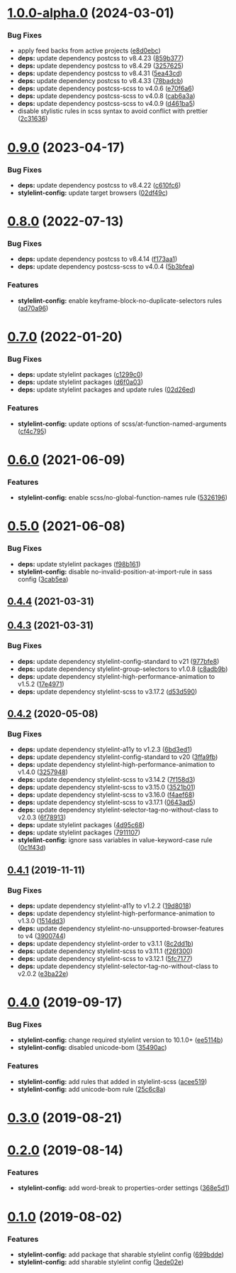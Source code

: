 # [1.0.0-alpha.0](https://github.com/hidoo/stylelint-config/compare/v0.9.0...v1.0.0-alpha.0) (2024-03-01)


### Bug Fixes

* apply feed backs from active projects ([e8d0ebc](https://github.com/hidoo/stylelint-config/commit/e8d0ebcb30d565992615aaefa2184ffd27025a38))
* **deps:** update dependency postcss to v8.4.23 ([859b377](https://github.com/hidoo/stylelint-config/commit/859b37765c2df41e3897ac1c290986d0659d129b))
* **deps:** update dependency postcss to v8.4.29 ([3257625](https://github.com/hidoo/stylelint-config/commit/3257625f156992e2f158b59de03db0320e7b79d6))
* **deps:** update dependency postcss to v8.4.31 ([5ea43cd](https://github.com/hidoo/stylelint-config/commit/5ea43cd678f18a680f81e8b12ed6f54d5386a3da))
* **deps:** update dependency postcss to v8.4.33 ([78badcb](https://github.com/hidoo/stylelint-config/commit/78badcbbd6f48e9c2ca1f08c7d2bab20684e4e46))
* **deps:** update dependency postcss-scss to v4.0.6 ([e70f6a6](https://github.com/hidoo/stylelint-config/commit/e70f6a6cc2238e0e0ead2c80b55d1faf6330155b))
* **deps:** update dependency postcss-scss to v4.0.8 ([cab6a3a](https://github.com/hidoo/stylelint-config/commit/cab6a3a71bc32f52d00a09c6112aa5374de21df7))
* **deps:** update dependency postcss-scss to v4.0.9 ([d461ba5](https://github.com/hidoo/stylelint-config/commit/d461ba5634392f0fe3e8a764edd7e6c5f5784beb))
* disable stylistic rules in scss syntax to avoid conflict with prettier ([2c31636](https://github.com/hidoo/stylelint-config/commit/2c3163601d662f228829d584e0c6d9c165020415))



# [0.9.0](https://github.com/hidoo/stylelint-config/compare/v0.8.0...v0.9.0) (2023-04-17)


### Bug Fixes

* **deps:** update dependency postcss to v8.4.22 ([c610fc6](https://github.com/hidoo/stylelint-config/commit/c610fc6a559bb2a93534135629c867a8bca9081b))
* **stylelint-config:** update target browsers ([02df49c](https://github.com/hidoo/stylelint-config/commit/02df49c7520fb45abd86c8fdfa808abdc200e588))



# [0.8.0](https://github.com/hidoo/stylelint-config/compare/v0.7.0...v0.8.0) (2022-07-13)


### Bug Fixes

* **deps:** update dependency postcss to v8.4.14 ([f173aa1](https://github.com/hidoo/stylelint-config/commit/f173aa1b5d2639ce04838e17eae616e8444d4c7d))
* **deps:** update dependency postcss-scss to v4.0.4 ([5b3bfea](https://github.com/hidoo/stylelint-config/commit/5b3bfeaeca15e753578c58cd5e07082bda0e9916))


### Features

* **stylelint-config:** enable keyframe-block-no-duplicate-selectors rules ([ad70a96](https://github.com/hidoo/stylelint-config/commit/ad70a9669272515e7e4ad99840c64057372f7c76))



# [0.7.0](https://github.com/hidoo/stylelint-config/compare/v0.6.0...v0.7.0) (2022-01-20)


### Bug Fixes

* **deps:** update stylelint packages ([c1299c0](https://github.com/hidoo/stylelint-config/commit/c1299c0c04460b6a4159370c41f943842b2186fa))
* **deps:** update stylelint packages ([d6f0a03](https://github.com/hidoo/stylelint-config/commit/d6f0a03fcb67461f1dcddcb27290e16020c47b9a))
* **deps:** update stylelint packages and update rules ([02d26ed](https://github.com/hidoo/stylelint-config/commit/02d26ede526e5f531a2192509c07ca0d761fff57))


### Features

* **stylelint-config:** update options of scss/at-function-named-arguments ([cf4c795](https://github.com/hidoo/stylelint-config/commit/cf4c795c43bd7fad337d2411636ca80b113eb3e3))



# [0.6.0](https://github.com/hidoo/stylelint-config/compare/v0.5.0...v0.6.0) (2021-06-09)


### Features

* **stylelint-config:** enable scss/no-global-function-names rule ([5326196](https://github.com/hidoo/stylelint-config/commit/532619618de5de529e3de064f6b48023cac66f38))



# [0.5.0](https://github.com/hidoo/stylelint-config/compare/v0.4.4...v0.5.0) (2021-06-08)


### Bug Fixes

* **deps:** update stylelint packages ([f98b161](https://github.com/hidoo/stylelint-config/commit/f98b161a50aa4b395c37cafc1f6c101b707af216))
* **stylelint-config:** disable no-invalid-position-at-import-rule in sass config ([3cab5ea](https://github.com/hidoo/stylelint-config/commit/3cab5eab88727fc6206e56ea9cf8f20a3bc061fe))



## [0.4.4](https://github.com/hidoo/stylelint-config/compare/v0.4.3...v0.4.4) (2021-03-31)



## [0.4.3](https://github.com/hidoo/stylelint-config/compare/v0.4.2...v0.4.3) (2021-03-31)


### Bug Fixes

* **deps:** update dependency stylelint-config-standard to v21 ([977bfe8](https://github.com/hidoo/stylelint-config/commit/977bfe84410d14709fd958ad05a71e115bf19b3c))
* **deps:** update dependency stylelint-group-selectors to v1.0.8 ([c8adb9b](https://github.com/hidoo/stylelint-config/commit/c8adb9b00f845f06d95a8d2825f7782361609602))
* **deps:** update dependency stylelint-high-performance-animation to v1.5.2 ([17e4971](https://github.com/hidoo/stylelint-config/commit/17e4971415a683657e0518816d26c5b2005a5455))
* **deps:** update dependency stylelint-scss to v3.17.2 ([d53d590](https://github.com/hidoo/stylelint-config/commit/d53d5906ad3ee076ad2feb7fe8786e4265c69112))



## [0.4.2](https://github.com/hidoo/stylelint-config/compare/v0.4.1...v0.4.2) (2020-05-08)


### Bug Fixes

* **deps:** update dependency stylelint-a11y to v1.2.3 ([6bd3ed1](https://github.com/hidoo/stylelint-config/commit/6bd3ed10b8886a709b65920c4af95a6ea6c99d1c))
* **deps:** update dependency stylelint-config-standard to v20 ([3ffa9fb](https://github.com/hidoo/stylelint-config/commit/3ffa9fb5faf232c2b03b682a41ada0158950685b))
* **deps:** update dependency stylelint-high-performance-animation to v1.4.0 ([3257948](https://github.com/hidoo/stylelint-config/commit/3257948c5083a9316bae8b9c62cd4d31fa35f684))
* **deps:** update dependency stylelint-scss to v3.14.2 ([7f158d3](https://github.com/hidoo/stylelint-config/commit/7f158d377ee45b9be9abfa58950a19e6443870e6))
* **deps:** update dependency stylelint-scss to v3.15.0 ([3521b01](https://github.com/hidoo/stylelint-config/commit/3521b01c83e0f44422334ede4cf7e10bd1c59d65))
* **deps:** update dependency stylelint-scss to v3.16.0 ([f4aef68](https://github.com/hidoo/stylelint-config/commit/f4aef682c53ee7df5c0fe9e2385c0d5f320f654f))
* **deps:** update dependency stylelint-scss to v3.17.1 ([0643ad5](https://github.com/hidoo/stylelint-config/commit/0643ad58229f3f9bb94c4eca10dc224264881ab1))
* **deps:** update dependency stylelint-selector-tag-no-without-class to v2.0.3 ([6f78913](https://github.com/hidoo/stylelint-config/commit/6f78913a2c908080315a086f667e338a8561ee8c))
* **deps:** update stylelint packages ([4d95c68](https://github.com/hidoo/stylelint-config/commit/4d95c686b38627f355cedc31d1d074a946075fc1))
* **deps:** update stylelint packages ([7911107](https://github.com/hidoo/stylelint-config/commit/791110711618290460d6df0ad57088b98c2dcc13))
* **stylelint-config:** ignore sass variables in value-keyword-case rule ([0c1f43d](https://github.com/hidoo/stylelint-config/commit/0c1f43d3267b9d3a77d1c3f2ecc38c57625f66d9))



## [0.4.1](https://github.com/hidoo/stylelint-config/compare/v0.4.0...v0.4.1) (2019-11-11)


### Bug Fixes

* **deps:** update dependency stylelint-a11y to v1.2.2 ([19d8018](https://github.com/hidoo/stylelint-config/commit/19d8018a8645ef42f3adb5adf2eb4facfcacd9ba))
* **deps:** update dependency stylelint-high-performance-animation to v1.3.0 ([1514dd3](https://github.com/hidoo/stylelint-config/commit/1514dd37082da74c9c9ef582c403888a0a2ee569))
* **deps:** update dependency stylelint-no-unsupported-browser-features to v4 ([3900744](https://github.com/hidoo/stylelint-config/commit/3900744382ddabb2203908e7f909e4d951b89260))
* **deps:** update dependency stylelint-order to v3.1.1 ([8c2dd1b](https://github.com/hidoo/stylelint-config/commit/8c2dd1b1a2e4177f9826b039ecb0c0d510aaf50a))
* **deps:** update dependency stylelint-scss to v3.11.1 ([f26f300](https://github.com/hidoo/stylelint-config/commit/f26f300dd8b8d6e48a619619fd2fcd5a4dfc1965))
* **deps:** update dependency stylelint-scss to v3.12.1 ([5fc7177](https://github.com/hidoo/stylelint-config/commit/5fc7177481082735c08abb13b76b23c78c166208))
* **deps:** update dependency stylelint-selector-tag-no-without-class to v2.0.2 ([e3ba22e](https://github.com/hidoo/stylelint-config/commit/e3ba22e74526816d68f6331f649c817cbe05fdd5))



# [0.4.0](https://github.com/hidoo/stylelint-config/compare/v0.3.0...v0.4.0) (2019-09-17)


### Bug Fixes

* **stylelint-config:** change required stylelint version to 10.1.0+ ([ee5114b](https://github.com/hidoo/stylelint-config/commit/ee5114bdd3ce4053318060c5635423af980fe2d1))
* **stylelint-config:** disabled unicode-bom ([35490ac](https://github.com/hidoo/stylelint-config/commit/35490ac5cfee124f23abc7788f06ad15328c65aa))


### Features

* **stylelint-config:** add rules that added in stylelint-scss ([acee519](https://github.com/hidoo/stylelint-config/commit/acee5190a0cbd11eb6b5cba370ee7adec4a2b0ff))
* **stylelint-config:** add unicode-bom rule ([25c6c8a](https://github.com/hidoo/stylelint-config/commit/25c6c8a3c02b2693dd69acca143a28323a67cce7))



# [0.3.0](https://github.com/hidoo/stylelint-config/compare/v0.2.0...v0.3.0) (2019-08-21)



# [0.2.0](https://github.com/hidoo/stylelint-config/compare/v0.1.0...v0.2.0) (2019-08-14)


### Features

* **stylelint-config:** add word-break to properties-order settings ([368e5d1](https://github.com/hidoo/stylelint-config/commit/368e5d187d04c898b0398f32830d6e624c701768))



# [0.1.0](https://github.com/hidoo/stylelint-config/compare/3ede02ec2fa302a1092d7c4fd325fa01fa56d5e0...v0.1.0) (2019-08-02)


### Features

* **stylelint-config:** add package that sharable stylelint config ([699bdde](https://github.com/hidoo/stylelint-config/commit/699bddee608f2e7be24d63c31809e42dac4b6482))
* **stylelint-config:** add sharable stylelint config ([3ede02e](https://github.com/hidoo/stylelint-config/commit/3ede02ec2fa302a1092d7c4fd325fa01fa56d5e0))



